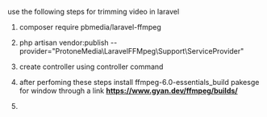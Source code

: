 use the following steps for trimming video in laravel 

1) composer require pbmedia/laravel-ffmpeg

2) php artisan vendor:publish --provider="ProtoneMedia\LaravelFFMpeg\Support\ServiceProvider"

3) create controller using controller command

4) after perfoming these steps install ffmpeg-6.0-essentials_build pakesge for window through a link  **https://www.gyan.dev/ffmpeg/builds/**

5)  
